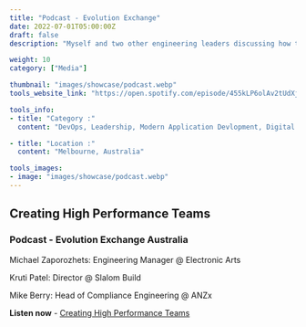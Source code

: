 ```yaml
---
title: "Podcast - Evolution Exchange"
date: 2022-07-01T05:00:00Z
draft: false
description: "Myself and two other engineering leaders discussing how to create high performing teams"

weight: 10
category: ["Media"]

thumbnail: "images/showcase/podcast.webp"
tools_website_link: "https://open.spotify.com/episode/455kLP6olAv2tUdXjUgelG"

tools_info:
- title: "Category :"
  content: "DevOps, Leadership, Modern Application Devlopment, Digital Transformation"

- title: "Location :"
  content: "Melbourne, Australia"

tools_images:
- image: "images/showcase/podcast.webp"
---
```


## Creating High Performance Teams

### Podcast - Evolution Exchange Australia 

Michael Zaporozhets: Engineering Manager @ Electronic Arts

Kruti Patel: Director @ Slalom Build

Mike Berry: Head of Compliance Engineering @ ANZx

**Listen now** - [Creating High Performance Teams](https://open.spotify.com/episode/455kLP6olAv2tUdXjUgelG)
